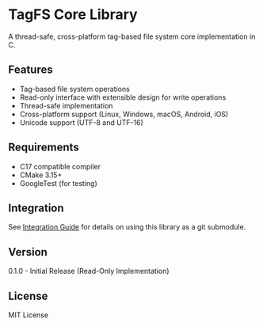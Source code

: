# TagFS Core Library

A thread-safe, cross-platform tag-based file system core implementation in C.

## Features
- Tag-based file system operations
- Read-only interface with extensible design for write operations
- Thread-safe implementation
- Cross-platform support (Linux, Windows, macOS, Android, iOS)
- Unicode support (UTF-8 and UTF-16)

## Requirements
- C17 compatible compiler
- CMake 3.15+
- GoogleTest (for testing)

## Integration
See [Integration Guide](docs/integration.md) for details on using this library as a git submodule.

## Version
0.1.0 - Initial Release (Read-Only Implementation)

## License
MIT License
